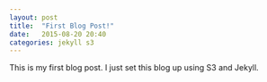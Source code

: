 ```yaml
---
layout: post
title:  "First Blog Post!"
date:   2015-08-20 20:40
categories: jekyll s3
---
```

This is my first blog post. I just set this blog up using S3 and Jekyll.